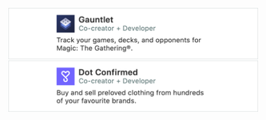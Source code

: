 [<img src="https://github.com/Campbell-Scott/Campbell-Scott/blob/master/assets/gauntlet.png" width="500"/>](https://gauntletapp.com/)
[<img src="https://github.com/Campbell-Scott/Campbell-Scott/blob/master/assets/dotconfirmed.png" width="500">](http://dotconfirmed.com/)
